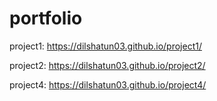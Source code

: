 # portfolio
project1: https://dilshatun03.github.io/project1/

project2: https://dilshatun03.github.io/project2/



project4: https://dilshatun03.github.io/project4/
